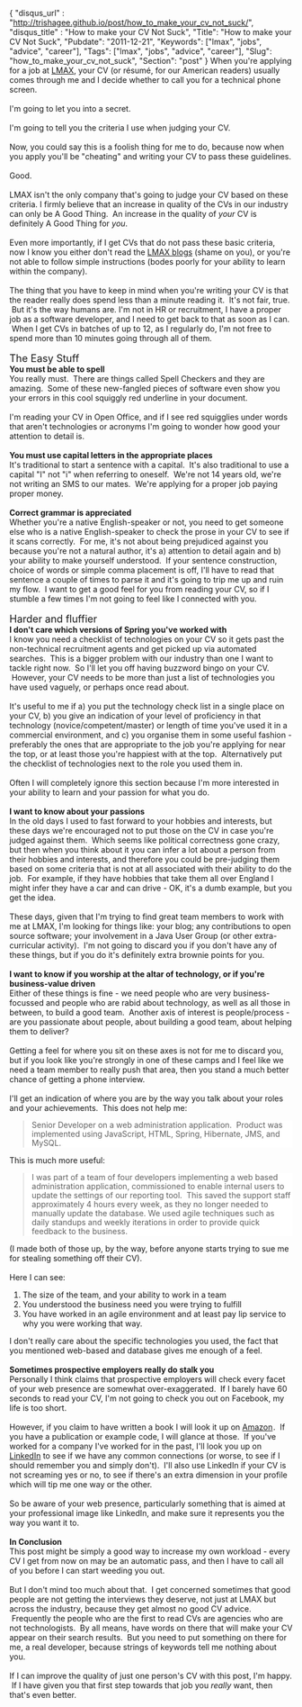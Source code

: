 {
 "disqus_url" : "http://trishagee.github.io/post/how_to_make_your_cv_not_suck/",
 "disqus_title" : "How to make your CV Not Suck",
 "Title": "How to make your CV Not Suck",
 "Pubdate": "2011-12-21",
 "Keywords": ["lmax", "jobs", "advice", "career"],
 "Tags": ["lmax", "jobs", "advice", "career"],
 "Slug": "how_to_make_your_cv_not_suck",
 "Section": "post"
}
When you're applying for a job at <a href="http://www.lmax.com/">LMAX</a>, your CV (or résumé, for our American readers) usually comes through me and I decide whether to call you for a technical phone screen.<br /><br />I'm going to let you into a secret. <br /><br />I'm going to tell you the criteria I use when judging your CV.<br /><br />Now, you could say this is a foolish thing for me to do, because now when you apply you'll be "cheating" and writing your CV to pass these guidelines.<br /><br />Good.<br /><br />LMAX isn't the only company that's going to judge your CV based on these criteria. I firmly believe that an increase in quality of the CVs in our industry can only be A Good Thing. &nbsp;An increase in the quality of <i>your</i> CV is definitely A Good Thing for <i>you</i>.<br /><br />Even more importantly, if I get CVs that do not pass these basic criteria, now I know you either don't read the <a href="http://blogs.lmax.com/">LMAX blogs</a> (shame on you), or you're not able to follow simple instructions (bodes poorly for your ability to learn within the company).<br /><br />The thing that you have to keep in mind when you're writing your CV is that the reader really does spend less than a minute reading it. &nbsp;It's not fair, true. &nbsp;But it's the way humans are. I'm not in HR or recruitment, I have a proper job as a software developer, and I need to get back to that as soon as I can. &nbsp;When I get CVs in batches of up to 12, as I regularly do, I'm not free to spend more than 10 minutes going through all of them.<br /><br /><span class="Apple-style-span" style="font-size: large;">The Easy Stuff</span><br /><b>You must be able to spell</b><br />You really must. &nbsp;There are things called Spell Checkers and they are amazing. &nbsp;Some of these new-fangled pieces of software even show you your errors in this cool squiggly red underline in your document.<br /><br />I'm reading your CV in Open Office, and if I see red squigglies under words that aren't technologies or acronyms I'm going to wonder how good your attention to detail is.<br /><br /><b>You must use capital letters in the appropriate places</b><br />It's traditional to start a sentence with a capital. &nbsp;It's also traditional to use a capital "I" not "i" when referring to oneself. &nbsp;We're not 14 years old, we're not writing an SMS to our mates. &nbsp;We're applying for a proper job paying proper money.<br /><br /><b>Correct grammar is appreciated</b><br />Whether you're a native English-speaker or not, you need to get someone else who is a native English-speaker to check the prose in your CV to see if it scans correctly. &nbsp;For me, it's not about being prejudiced against you because you're not a natural author, it's a) attention to detail again and b) your ability to make yourself understood. &nbsp;If your sentence construction, choice of words or simple comma placement is off, I'll have to read that sentence a couple of times to parse it and it's going to trip me up and ruin my flow. &nbsp;I want to get a good feel for you from reading your CV, so if I stumble a few times I'm not going to feel like I connected with you.<br /><br /><span class="Apple-style-span" style="font-size: large;">Harder and fluffier</span><br /><b>I don't care which versions of Spring you've worked with</b><br />I know you need a checklist of technologies on your CV so it gets past the non-technical recruitment agents and get picked up via automated searches. &nbsp;This is a bigger problem with our industry than one I want to tackle right now. &nbsp;So I'll let you off having buzzword bingo on your CV. &nbsp;However, your CV needs to be more than just a list of technologies you have used vaguely, or perhaps once read about. <br /><br />It's useful to me if a) you put the technology check list in a single place on your CV, b) you give an indication of your level of proficiency in that technology (novice/competent/master) or length of time you've used it in a commercial environment, and&nbsp;c) you organise them in some useful fashion - preferably the ones that are appropriate to the job you're applying for near the top, or at least those you're happiest with at the top. &nbsp;Alternatively put the checklist of technologies next to the role you used them in.<br /><br />Often I will completely ignore this section because I'm more interested in your ability to learn and your passion for what you do.<br /><br /><b>I want to know about your passions</b><br />In the old days I used to fast forward to your hobbies and interests, but these days we're encouraged not to put those on the CV in case you're judged against them. &nbsp;Which seems like political correctness gone crazy, but then when you think about it you can infer a lot about a person from their hobbies and interests, and therefore you could be pre-judging them based on some criteria that is not at all associated with their ability to do the job. &nbsp;For example, if they have hobbies that take them all over England I might infer they have a car and can drive - OK, it's a dumb example, but you get the idea.<br /><br />These days, given that I'm trying to find great team members to work with me at LMAX, I'm looking for things like: your blog; any contributions to open source software; your involvement in a Java User Group (or other extra-curricular activity). &nbsp;I'm not going to discard you if you don't have any of these things, but if you do it's definitely extra brownie points for you.<br /><br /><b>I want to know if you worship at the altar of technology, or if you're business-value driven</b><br />Either of these things is fine - we need people who are very business-focussed and people who are rabid about technology, as well as all those in between, to build a good team. &nbsp;Another axis of interest is people/process - are you passionate about people, about building a good team, about helping them to deliver?<br /><br />Getting a feel for where you sit on these axes is not for me to discard you, but if you look like you're strongly in one of these camps and I feel like we need a team member to really push that area, then you stand a much better chance of getting a phone interview.<br /><br />I'll get an indication of where you are by the way you talk about your roles and your achievements. &nbsp;This does not help me:<br /><blockquote style="background-color: white; line-height: 16px;">Senior Developer on a web administration application. &nbsp;Product was implemented using JavaScript, HTML, Spring, Hibernate, JMS, and MySQL.</blockquote>This is much more useful: <br /><blockquote style="background-color: white; line-height: 16px;">I was part of a team of four developers implementing a web based administration application, commissioned to enable internal users to update the settings of our reporting tool. &nbsp;This saved the support staff approximately 4 hours every week, as they no longer needed to manually update the database. We used agile techniques such as daily standups and weekly iterations in order to provide quick feedback to the business.</blockquote>(I made both of those up, by the way, before anyone starts trying to sue me for stealing something off their CV).<br /><br />Here I can see:<br /><ol><li>The size of the team, and your ability to work in a team</li><li>You understood the business need you were trying to fulfill</li><li>You have worked in an agile environment and at least pay lip service to why you were working that way.</li></ol><div>I don't really care about the specific technologies you used, the fact that you mentioned web-based and database gives me enough of a feel.<br /><br /><b>Sometimes prospective employers really do stalk you</b><br />Personally I think claims that prospective employers will check every facet of your web presence are somewhat over-exaggerated. &nbsp;If I barely have 60 seconds to read your CV, I'm not going to check you out on Facebook, my life is too short.<br /><br />However, if you claim to have written a book I will look it up on <a target="_blank" href="http://amazon.com/?_encoding=UTF8&tag=trissramb-20&linkCode=ur2&camp=1789&creative=9325">Amazon</a><img src="http://www.assoc-amazon.com/e/ir?t=trissramb-20&l=ur2&o=1" width="1" height="1" border="0" alt="" style="border:none !important; margin:0px !important;" />. &nbsp;If you have a publication or example code, I will glance at those. &nbsp;If you've worked for a company I've worked for in the past, I'll look you up on <a href="http://uk.linkedin.com/in/trishagee">LinkedIn</a>&nbsp;to see if we have any common connections (or worse, to see if I should remember you and simply don't). &nbsp;I'll also use LinkedIn if your CV is not screaming yes or no, to see if there's an extra dimension in your profile which will tip me one way or the other.<br /><br />So be aware of your web presence, particularly something that is aimed at your professional image like LinkedIn, and make sure it represents you the way you want it to.</div><div><br /></div><div><b>In Conclusion</b></div><div>This post might be simply a good way to increase my own workload - every CV I get from now on may be an automatic pass, and then I have to call all of you before I can start weeding you out.</div><div><br /></div><div>But I don't mind too much about that. &nbsp;I get concerned sometimes that good people are not getting the interviews they deserve, not just at LMAX but across the industry, because they get almost no good CV advice. &nbsp;Frequently the people who are the first to read CVs are agencies who are not technologists. &nbsp;By all means, have words on there that will make your CV appear on their search results. &nbsp;But you need to put something on there for me, a real developer, because strings of keywords tell me nothing about you.</div><div><br /></div><div>If I can improve the quality of just one person's CV with this post, I'm happy. &nbsp;If I have given you that first step towards that job you <i>really</i> want, then that's even better.</div>
